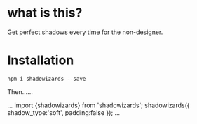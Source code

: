 # what is this?


Get perfect shadows every time for the non-designer.

# Installation

`npm i shadowizards --save`

Then......

...
import {shadowizards} from 'shadowizards';
shadowizards({
    shadow_type:'soft',
    padding:false
});
...